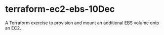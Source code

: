 # terraform-ec2-ebs-10Dec

A Terraform exercise to provision and mount an additional EBS volume onto an EC2.
